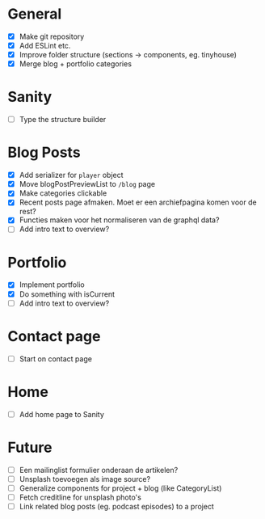 # General

-   [x] Make git repository
-   [x] Add ESLint etc.
-   [x] Improve folder structure (sections -> components, eg. tinyhouse)
-   [x] Merge blog + portfolio categories

# Sanity

-   [ ] Type the structure builder

# Blog Posts

-   [x] Add serializer for `player` object
-   [x] Move blogPostPreviewList to `/blog` page
-   [x] Make categories clickable
-   [x] Recent posts page afmaken. Moet er een archiefpagina komen voor de rest?
-   [x] Functies maken voor het normaliseren van de graphql data?
-   [ ] Add intro text to overview?

# Portfolio

-   [x] Implement portfolio
-   [x] Do something with isCurrent
-   [ ] Add intro text to overview?

# Contact page

-   [ ] Start on contact page

# Home

-   [ ] Add home page to Sanity

# Future

-   [ ] Een mailinglist formulier onderaan de artikelen?
-   [ ] Unsplash toevoegen als image source?
-   [ ] Generalize components for project + blog (like CategoryList)
-   [ ] Fetch creditline for unsplash photo's
-   [ ] Link related blog posts (eg. podcast episodes) to a project

